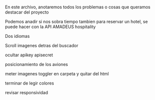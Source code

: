 En este archivo, anotaremos todos los problemas o cosas que queramos destacar del proyecto

Podemos anadir si nos sobra tiempo tambien para reservar un hotel, se puede hacer con la API AMADEUS hospitality

Dos idiomas

Scroll imagenes detras del buscador

ocultar apikey apisecret

posicionamiento de los aviones

meter imagenes toggler en carpeta y quitar del html

terminar de legir colores

revisar responsividad
